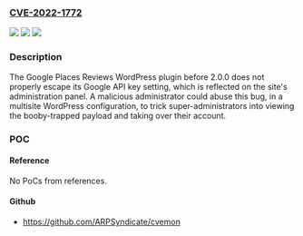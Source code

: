 ### [CVE-2022-1772](https://cve.mitre.org/cgi-bin/cvename.cgi?name=CVE-2022-1772)
![](https://img.shields.io/static/v1?label=Product&message=Google%20Places%20Reviews&color=blue)
![](https://img.shields.io/static/v1?label=Version&message=n%2Fa&color=blue)
![](https://img.shields.io/static/v1?label=Vulnerability&message=CWE-79%20Cross-site%20Scripting%20(XSS)&color=brighgreen)

### Description

The Google Places Reviews WordPress plugin before 2.0.0 does not properly escape its Google API key setting, which is reflected on the site's administration panel. A malicious administrator could abuse this bug, in a multisite WordPress configuration, to trick super-administrators into viewing the booby-trapped payload and taking over their account.

### POC

#### Reference
No PoCs from references.

#### Github
- https://github.com/ARPSyndicate/cvemon

